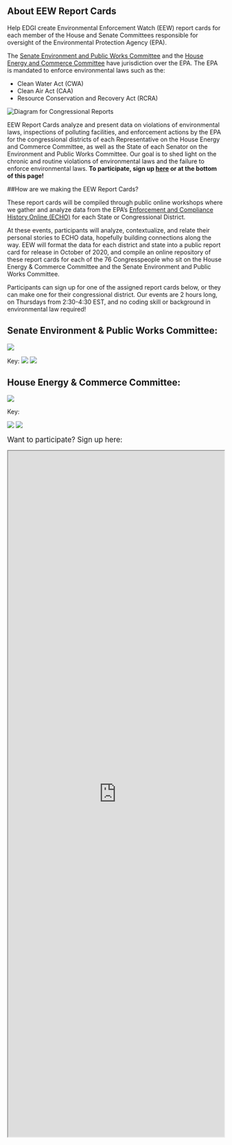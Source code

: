 <!--This is the main content file to edit for this page. It is embedded in src/pages/cd-reports.js-->

## About EEW Report Cards
Help EDGI create Environmental Enforcement Watch (EEW) report cards for each member of the House and Senate Committees responsible for oversight of the Environmental Protection Agency (EPA).

The [Senate Environment and Public Works Committee](https://www.epw.senate.gov/public/) and the [House Energy and Commerce Committee](https://energycommerce.house.gov/) have jurisdiction over the EPA. The EPA is mandated to enforce environmental laws such as the:

* Clean Water Act (CWA)
* Clean Air Act (CAA)
* Resource Conservation and Recovery Act (RCRA)

![Diagram for Congressional Reports](https://www.environmentalenforcementwatch.org/wp-content/uploads/2020/08/Congressional-Reportcard-Tracker-677x649.png)

EEW Report Cards analyze and present data on violations of environmental laws, inspections of polluting facilities, and enforcement actions by the EPA for the congressional districts of each Representative on the House Energy and Commerce Committee, as well as the State of each Senator on the Environment and Public Works Committee. Our goal is to shed light on the chronic and routine violations of environmental laws and the failure to enforce environmental laws. <b>To participate, sign up [here](https://docs.google.com/forms/d/e/1FAIpQLSecS_MMcDyMlF_BMECQeOvCGPBtAa5lGIM5chDL_7iXfPH-NA/viewform?usp=sf_link) or at the bottom of this page!</b>

##How are we making the EEW Report Cards?

These report cards will be compiled through public online workshops where we gather and analyze data from the EPA’s [Enforcement and Compliance History Online (ECHO)](https://echo.epa.gov/) for each State or Congressional District.

At these events, participants will analyze, contextualize, and relate their personal stories to ECHO data, hopefully building connections along the way. EEW will format the data for each district and state into a public report card for release in October of 2020, and compile an online repository of these report cards for each of the 76 Congresspeople who sit on the House Energy & Commerce Committee and the Senate Environment and Public Works Committee. 

Participants can sign up for one of the assigned report cards below, or they can make one for their congressional district. Our events are 2 hours long, on Thursdays from 2:30-4:30 EST, and no coding skill or background in environmental law required!

## Senate Environment & Public Works Committee:

![](https://www.environmentalenforcementwatch.org/wp-content/uploads/2020/08/Screen-Shot-2020-08-14-at-12.56.21-PM-768x542.png)

Key:
![](https://www.environmentalenforcementwatch.org/wp-content/uploads/2020/08/Screen-Shot-2020-08-13-at-4.40.37-PM.png)
![](https://www.environmentalenforcementwatch.org/wp-content/uploads/2020/08/Screen-Shot-2020-08-13-at-4.42.43-PM.png)


## House Energy & Commerce Committee:

![](https://www.environmentalenforcementwatch.org/wp-content/uploads/2020/08/Screen-Shot-2020-08-13-at-4.45.54-PM-768x797.png)

Key:

![](https://www.environmentalenforcementwatch.org/wp-content/uploads/2020/08/Screen-Shot-2020-08-13-at-4.40.37-PM.png)
![](https://www.environmentalenforcementwatch.org/wp-content/uploads/2020/08/Screen-Shot-2020-08-13-at-4.42.43-PM.png)

<big>Want to participate? Sign up here:</big>

<iframe src="https://docs.google.com/forms/d/e/1FAIpQLSecS_MMcDyMlF_BMECQeOvCGPBtAa5lGIM5chDL_7iXfPH-NA/viewform" width = 100% height=1600px/>
